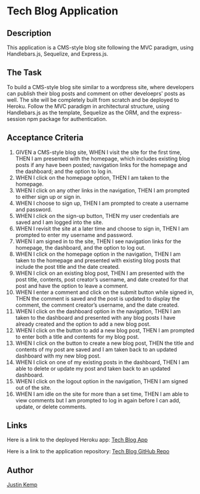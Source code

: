 # Tech Blog Application

## Description

This application is a CMS-style blog site following the MVC paradigm, using Handlebars.js, Sequelize, and Express.js.

## The Task

To build a CMS-style blog site similar to a wordpress site, where developers can publish their blog posts and comment on other develoeprs' posts as well. The site will be completely built from scratch and be deployed to Heroku. Follow the MVC paradigm in architectural structure, using Handlebars.js as the template, Sequelize as the ORM, and the express-session npm package for authentication.

## Acceptance Criteria

1. GIVEN a CMS-style blog site, WHEN I visit the site for the first time, THEN I am presented with the homepage, which includes existing blog posts if any have been posted; navigation links for the homepage and the dashboard; and the option to log in.
2. WHEN I click on the homepage option, THEN I am taken to the homepage.
3. WHEN I click on any other links in the navigation, THEN I am prompted to either sign up or sign in.
4. WHEN I choose to sign up, THEN I am prompted to create a username and password.
5. WHEN I click on the sign-up button, THEN my user credentials are saved and I am logged into the site.
6. WHEN I revisit the site at a later time and choose to sign in, THEN I am prompted to enter my username and password.
7. WHEN I am signed in to the site, THEN I see navigation links for the homepage, the dashboard, and the option to log out.
8. WHEN I click on the homepage option in the navigation, THEN I am taken to the homepage and presented with existing blog posts that include the post title and the date created.
9. WHEN I click on an existing blog post, THEN I am presented with the post title, contents, post creator’s username, and date created for that post and have the option to leave a comment.
10. WHEN I enter a comment and click on the submit button while signed in, THEN the comment is saved and the post is updated to display the comment, the comment creator’s username, and the date created.
11. WHEN I click on the dashboard option in the navigation, THEN I am taken to the dashboard and presented with any blog posts I have already created and the option to add a new blog post.
12. WHEN I click on the button to add a new blog post, THEN I am prompted to enter both a title and contents for my blog post.
13. WHEN I click on the button to create a new blog post, THEN the title and contents of my post are saved and I am taken back to an updated dashboard with my new blog post.
14. WHEN I click on one of my existing posts in the dashboard, THEN I am able to delete or update my post and taken back to an updated dashboard.
15. WHEN I click on the logout option in the navigation, THEN I am signed out of the site.
16. WHEN I am idle on the site for more than a set time, THEN I am able to view comments but I am prompted to log in again before I can add, update, or delete comments.


## Links

Here is a link to the deployed Heroku app: [Tech Blog App](https://tech-blog-app321.herokuapp.com/)

Here is a link to the application repository: [Tech Blog GitHub Repo](https://github.com/justinkemp10/tech-blog-application)

## Author

[Justin Kemp](https://github.com/justinkemp10)
